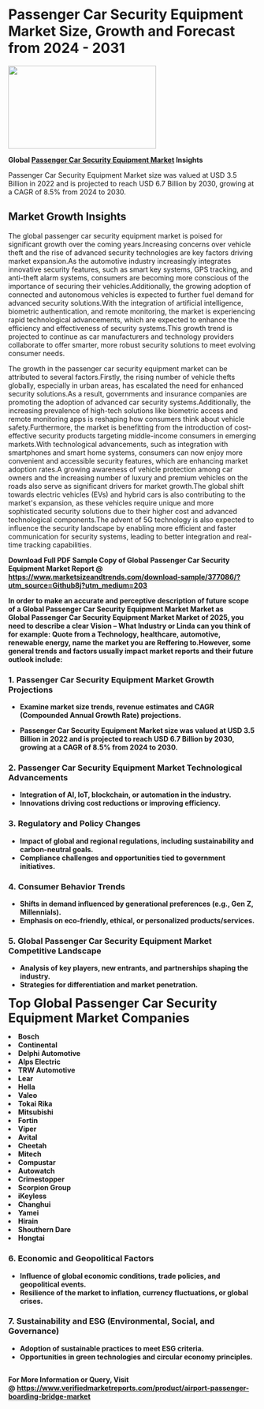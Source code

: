 <H1>Passenger Car Security Equipment Market Size, Growth and Forecast from 2024 - 2031</H1><img class="aligncenter size-medium wp-image-584254" src="https://thirdeyenews.in/wp-content/uploads/2024/09/Global-Market-Research-300x168.jpeg" alt="" width="300" height="168" /><p><strong>Global&nbsp;<a href="https://www.marketsizeandtrends.com/download-sample/377086/?utm_source=Github8j?utm_medium=203">Passenger Car Security Equipment Market</a> Insights</strong></p><p>Passenger Car Security Equipment Market size was valued at USD 3.5 Billion in 2022 and is projected to reach USD 6.7 Billion by 2030, growing at a CAGR of 8.5% from 2024 to 2030.</p><p><h2>Market Growth Insights</h2> <p>The global passenger car security equipment market is poised for significant growth over the coming years.Increasing concerns over vehicle theft and the rise of advanced security technologies are key factors driving market expansion.As the automotive industry increasingly integrates innovative security features, such as smart key systems, GPS tracking, and anti-theft alarm systems, consumers are becoming more conscious of the importance of securing their vehicles.Additionally, the growing adoption of connected and autonomous vehicles is expected to further fuel demand for advanced security solutions.With the integration of artificial intelligence, biometric authentication, and remote monitoring, the market is experiencing rapid technological advancements, which are expected to enhance the efficiency and effectiveness of security systems.This growth trend is projected to continue as car manufacturers and technology providers collaborate to offer smarter, more robust security solutions to meet evolving consumer needs.<strong></strong> <p>The growth in the passenger car security equipment market can be attributed to several factors.Firstly, the rising number of vehicle thefts globally, especially in urban areas, has escalated the need for enhanced security solutions.As a result, governments and insurance companies are promoting the adoption of advanced car security systems.Additionally, the increasing prevalence of high-tech solutions like biometric access and remote monitoring apps is reshaping how consumers think about vehicle safety.Furthermore, the market is benefitting from the introduction of cost-effective security products targeting middle-income consumers in emerging markets.With technological advancements, such as integration with smartphones and smart home systems, consumers can now enjoy more convenient and accessible security features, which are enhancing market adoption rates.A growing awareness of vehicle protection among car owners and the increasing number of luxury and premium vehicles on the roads also serve as significant drivers for market growth.The global shift towards electric vehicles (EVs) and hybrid cars is also contributing to the market's expansion, as these vehicles require unique and more sophisticated security solutions due to their higher cost and advanced technological components.The advent of 5G technology is also expected to influence the security landscape by enabling more efficient and faster communication for security systems, leading to better integration and real-time tracking capabilities.<strong></p><p><span class=""><strong>Download Full PDF Sample Copy of Global Passenger Car Security Equipment Market Report</strong> @ <a href="https://www.marketsizeandtrends.com/download-sample/377086/?utm_source=Github8j?utm_medium=203" target="_blank">https://www.marketsizeandtrends.com/download-sample/377086/?utm_source=Github8j?utm_medium=203</a></span></p><p>In order to make an accurate and perceptive description of future scope of a Global&nbsp;Passenger Car Security Equipment Market Market as Global&nbsp;Passenger Car Security Equipment Market Market of 2025, you need to describe a clear Vision &ndash; What Industry or Linda can you think of for example: Quote from a Technology, healthcare, automotive, renewable energy, name the market you are Reffering to.However, some general trends and factors usually impact market reports and their future outlook include:</p><h3>1.&nbsp;<strong>Passenger Car Security Equipment Market Growth Projections</strong></h3><ul><li>Examine market size trends, revenue estimates and CAGR (Compounded Annual Growth Rate) projections.</li><li><p>Passenger Car Security Equipment Market size was valued at USD 3.5 Billion in 2022 and is projected to reach USD 6.7 Billion by 2030, growing at a CAGR of 8.5% from 2024 to 2030.</p></li></ul><h3>2.&nbsp;<strong>Passenger Car Security Equipment Market Technological Advancements</strong></h3><ul><li>Integration of AI, IoT, blockchain, or automation in the industry.</li><li>Innovations driving cost reductions or improving efficiency.</li></ul><h3>3.&nbsp;<strong>Regulatory and Policy Changes</strong></h3><ul><li>Impact of global and regional regulations, including sustainability and carbon-neutral goals.</li><li>Compliance challenges and opportunities tied to government initiatives.</li></ul><h3>4.&nbsp;<strong>Consumer Behavior Trends</strong></h3><ul><li>Shifts in demand influenced by generational preferences (e.g., Gen Z, Millennials).</li><li>Emphasis on eco-friendly, ethical, or personalized products/services.</li></ul><h3>5.&nbsp;<strong>Global Passenger Car Security Equipment Market Competitive Landscape</strong></h3><ul><li>Analysis of key players, new entrants, and partnerships shaping the industry.</li><li>Strategies for differentiation and market penetration.</li></ul><p data-pm-slice="1 1 []"><span style="color: inherit; font-family: inherit; font-size: 25px;">Top Global Passenger Car Security Equipment Market Companies</span></p><div class="" data-test-id=""><p><li>Bosch</li><li> Continental</li><li> Delphi Automotive</li><li> Alps Electric</li><li> TRW Automotive</li><li> Lear</li><li> Hella</li><li> Valeo</li><li> Tokai Rika</li><li> Mitsubishi</li><li> Fortin</li><li> Viper</li><li> Avital</li><li> Cheetah</li><li> Mitech</li><li> Compustar</li><li> Autowatch</li><li> Crimestopper</li><li> Scorpion Group</li><li> iKeyless</li><li> Changhui</li><li> Yamei</li><li> Hirain</li><li> Shouthern Dare</li><li> Hongtai</li></p></div><h3>6.&nbsp;<strong>Economic and Geopolitical Factors</strong></h3><ul><li>Influence of global economic conditions, trade policies, and geopolitical events.</li><li>Resilience of the market to inflation, currency fluctuations, or global crises.</li></ul><h3>7.&nbsp;<strong>Sustainability and ESG (Environmental, Social, and Governance)</strong></h3><ul><li>Adoption of sustainable practices to meet ESG criteria.</li><li>Opportunities in green technologies and circular economy principles.</li></ul><h2><strong style="font-size: 14px;">For More Information or Query, Visit @&nbsp;</strong><a style="background-color: #ffffff; font-size: 14px;" href="https://www.marketsizeandtrends.com/report/passenger-car-security-equipment-market/" target="_blank">https://www.verifiedmarketreports.com/product/airport-passenger-boarding-bridge-market</a></h2>